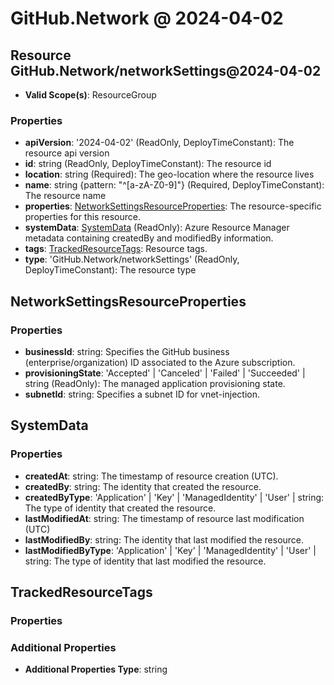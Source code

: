 # GitHub.Network @ 2024-04-02

## Resource GitHub.Network/networkSettings@2024-04-02
* **Valid Scope(s)**: ResourceGroup
### Properties
* **apiVersion**: '2024-04-02' (ReadOnly, DeployTimeConstant): The resource api version
* **id**: string (ReadOnly, DeployTimeConstant): The resource id
* **location**: string (Required): The geo-location where the resource lives
* **name**: string {pattern: "^[a-zA-Z0-9]"} (Required, DeployTimeConstant): The resource name
* **properties**: [NetworkSettingsResourceProperties](#networksettingsresourceproperties): The resource-specific properties for this resource.
* **systemData**: [SystemData](#systemdata) (ReadOnly): Azure Resource Manager metadata containing createdBy and modifiedBy information.
* **tags**: [TrackedResourceTags](#trackedresourcetags): Resource tags.
* **type**: 'GitHub.Network/networkSettings' (ReadOnly, DeployTimeConstant): The resource type

## NetworkSettingsResourceProperties
### Properties
* **businessId**: string: Specifies the GitHub business (enterprise/organization) ID associated to the Azure subscription.
* **provisioningState**: 'Accepted' | 'Canceled' | 'Failed' | 'Succeeded' | string (ReadOnly): The managed application provisioning state.
* **subnetId**: string: Specifies a subnet ID for vnet-injection.

## SystemData
### Properties
* **createdAt**: string: The timestamp of resource creation (UTC).
* **createdBy**: string: The identity that created the resource.
* **createdByType**: 'Application' | 'Key' | 'ManagedIdentity' | 'User' | string: The type of identity that created the resource.
* **lastModifiedAt**: string: The timestamp of resource last modification (UTC)
* **lastModifiedBy**: string: The identity that last modified the resource.
* **lastModifiedByType**: 'Application' | 'Key' | 'ManagedIdentity' | 'User' | string: The type of identity that last modified the resource.

## TrackedResourceTags
### Properties
### Additional Properties
* **Additional Properties Type**: string

